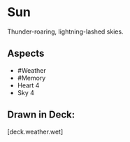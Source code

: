 # Sun
Thunder-roaring, lightning-lashed skies.
## Aspects
- #Weather
- #Memory
- Heart 4
- Sky 4
## Drawn in Deck:
[deck.weather.wet]